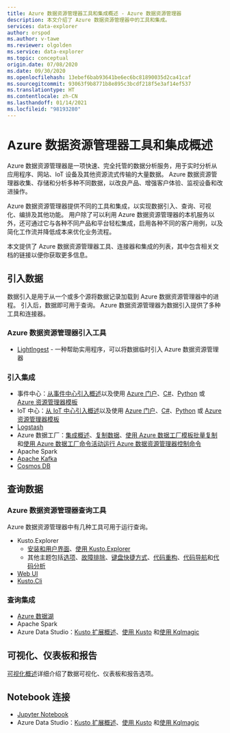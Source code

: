```yaml
---
title: Azure 数据资源管理器工具和集成概述 - Azure 数据资源管理器
description: 本文介绍了 Azure 数据资源管理器中的工具和集成。
services: data-explorer
author: orspod
ms.author: v-tawe
ms.reviewer: olgolden
ms.service: data-explorer
ms.topic: conceptual
origin.date: 07/08/2020
ms.date: 09/30/2020
ms.openlocfilehash: 13ebef6bab93641be6ec6bc81890035d2ca41caf
ms.sourcegitcommit: 93063f9b8771b8e895c3bcdf218f5e3af14ef537
ms.translationtype: HT
ms.contentlocale: zh-CN
ms.lasthandoff: 01/14/2021
ms.locfileid: "98193280"
---
```

# <a name="azure-data-explorer-tools-and-integrations-overview"></a>Azure 数据资源管理器工具和集成概述

Azure 数据资源管理器是一项快速、完全托管的数据分析服务，用于实时分析从应用程序、网站、IoT 设备及其他资源流式传输的大量数据。 Azure 数据资源管理器收集、存储和分析多种不同数据，以改良产品、增强客户体验、监视设备和改进操作。 

Azure 数据资源管理器提供不同的工具和集成，以实现数据引入、查询、可视化、编排及其他功能。 用户除了可以利用 Azure 数据资源管理器的本机服务以外，还可通过它与各种不同产品和平台轻松集成，启用各种不同的客户用例，以及简化工作流并降低成本来优化业务流程。 

本文提供了 Azure 数据资源管理器工具、连接器和集成的列表，其中包含相关文档的链接以便你获取更多信息。

## <a name="ingest-data"></a>引入数据 

数据引入是用于从一个或多个源将数据记录加载到 Azure 数据资源管理器中的进程。 引入后，数据即可用于查询。 Azure 数据资源管理器为数据引入提供了多种工具和连接器。 

### <a name="azure-data-explorer-ingestion-tools"></a>Azure 数据资源管理器引入工具

* [LightIngest](lightingest.md) - 一种帮助实用程序，可以将数据临时引入 Azure 数据资源管理器

<!--
* One-click Ingestion: [overview](ingest-data-one-click.md) and ingest data [from a container to a new table](one-click-ingestion-new-table.md)
or [from a local file to an existing table](one-click-ingestion-existing-table.md)
-->

### <a name="ingestion-integrations"></a>引入集成

<!-- * Event Grid: [Ingest from Event Grid overview](ingest-data-event-grid-overview.md) and using the [Azure portal](ingest-data-event-grid.md), [C#](data-connection-event-grid-csharp.md), [Python](data-connection-event-grid-python.md) or [Azure Resource Manager template](data-connection-event-grid-resource-manager.md) -->
<!-- * [Azure Synapse Apache Spark](https://docs.microsoft.com/azure/synapse-analytics/quickstart-connect-azure-data-explorer?context=/azure/data-explorer/context/context) -->

* 事件中心：[从事件中心引入概述](ingest-data-event-hub-overview.md)以及使用 [Azure 门户](ingest-data-event-hub.md)、[C#](data-connection-event-hub-csharp.md)、[Python](data-connection-event-hub-python.md) 或 [Azure 资源管理器模板](data-connection-event-hub-resource-manager.md)
* IoT 中心：[从 IoT 中心引入概述](ingest-data-iot-hub-overview.md)以及使用 [Azure 门户](ingest-data-iot-hub.md)、[C#](data-connection-iot-hub-csharp.md)、[Python](data-connection-iot-hub-python.md) 或 [Azure 资源管理器模板](data-connection-iot-hub-resource-manager.md)
* [Logstash](ingest-data-logstash.md)
* Azure 数据工厂：[集成概述](data-factory-integration.md)、[复制数据](data-factory-load-data.md)、[使用 Azure 数据工厂模板批量复制](data-factory-template.md)和[使用 Azure 数据工厂命令活动运行 Azure 数据资源管理器控制命令](data-factory-command-activity.md)
* Apache Spark[](spark-connector.md)
* [Apache Kafka](ingest-data-kafka.md)
* [Cosmos DB](https://github.com/Azure/azure-kusto-labs/tree/master/cosmosdb-adx-integration)

<!-- * [Power Automate](flow.md) -->

## <a name="query-data"></a>查询数据

### <a name="azure-data-explorer-query-tools"></a>Azure 数据资源管理器查询工具

Azure 数据资源管理器中有几种工具可用于运行查询。

* Kusto.Explorer
    * [安装和用户界面](kusto/tools/kusto-explorer.md)、[使用 Kusto.Explorer](kusto/tools/kusto-explorer-using.md)
    * 其他主题包括[选项](kusto/tools/kusto-explorer-options.md)、[故障排除](kusto/tools/kusto-explorer-troubleshooting.md)、[键盘快捷方式](kusto/tools/kusto-explorer-shortcuts.md)、[代码重构](kusto/tools/kusto-explorer-refactor.md)、[代码导航](kusto/tools/kusto-explorer-codenav.md)和[代码分析](kusto/tools/kusto-explorer-code-analyzer.md)
* [Web UI](web-query-data.md)
* [Kusto.Cli](kusto/tools/kusto-cli.md)

### <a name="query-integrations"></a>查询集成

<!-- * [Azure Monitor](query-monitor-data.md) -->

* [Azure 数据湖](data-lake-query-data.md)
* Apache Spark
* Azure Data Studio：[Kusto 扩展概述](https://docs.microsoft.com/sql/azure-data-studio/extensions/kusto-extension?context=%252fazure%252fdata-explorer%252fcontext%252fcontext)、[使用 Kusto](https://docs.microsoft.com/sql/azure-data-studio/notebooks/notebooks-kusto-kernel?context=%252fazure%252fdata-explorer%252fcontext%252fcontext) 和[使用 Kqlmagic](https://docs.microsoft.com/sql/azure-data-studio/notebooks-kqlmagic?context=%252fazure%252fdata-explorer%252fcontext%252fcontext)

## <a name="visualizations-dashboards-and-reporting"></a>可视化、仪表板和报告

[可视化概述](viz-overview.md)详细介绍了数据可视化、仪表板和报告选项。 

## <a name="notebook-connectivity"></a>Notebook 连接

* [Jupyter Notebook](kqlmagic.md)
* Azure Data Studio：[Kusto 扩展概述](https://docs.microsoft.com/sql/azure-data-studio/extensions/kusto-extension?context=%252fazure%252fdata-explorer%252fcontext%252fcontext)、[使用 Kusto](https://docs.microsoft.com/sql/azure-data-studio/notebooks/notebooks-kusto-kernel?context=%252fazure%252fdata-explorer%252fcontext%252fcontext) 和[使用 Kqlmagic](https://docs.microsoft.com/sql/azure-data-studio/notebooks-kqlmagic?context=%252fazure%252fdata-explorer%252fcontext%252fcontext)

<!-- ## Orchestration -->

<!-- * Power Automate
    * [Power Automate connector](flow.md)
    * [Power Automate connector usage examples](flow-usage.md) -->
<!-- * [Microsoft Logic App](kusto/tools/logicapps.md)  -->
<!-- * [Azure Data Factory](data-factory-integration.md) -->

<!-- ## Share data

* [Azure Data Share](data-share.md) -->

<!-- ## Source control integration

* [Azure Pipelines](devops.md) 
* [Sync Kusto](kusto/tools/synckusto.md)  -->

<!--Open Source Tools-->
